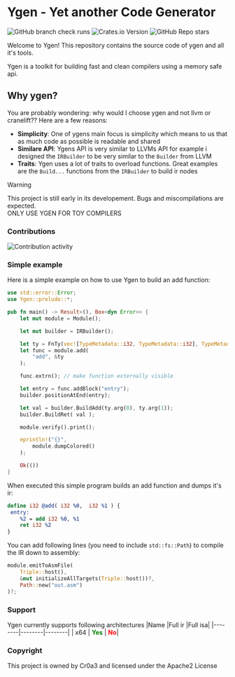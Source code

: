 # Ygen - Yet another Code Generator
![GitHub branch check runs](https://img.shields.io/github/check-runs/Cr0a3/ygen/main?style=flat-square&label=build)
![Crates.io Version](https://img.shields.io/crates/v/Ygen?style=flat-square)
![GitHub Repo stars](https://img.shields.io/github/stars/cr0a3/ygen?style=flat-square)

Welcome to Ygen!
This repository contains the source code of ygen and all it's tools.

Ygen is a toolkit for building fast and clean compilers using a memory safe api.

## Why ygen?

You are probably wondering: why would I choose ygen and not llvm or cranelift??
Here are a few reasons:

- **Simplicity**: One of ygens main focus is simplicity which means to us that as much code as possible is readable and shared
- **Similare API**: Ygens API is very similar to LLVMs API for example i designed the `IRBuilder` to be very similar to the `Builder` from LLVM
- **Traits**: Ygen uses a lot of traits to overload functions. Great examples are the `Build...` functions from the `IRBuilder` to build ir nodes

> [!WARNING]
> This project is still early in its developement. Bugs and miscompilations are expected. <br>
> ONLY USE YGEN FOR TOY COMPILERS


### Contributions

![Contribution activity](https://repobeats.axiom.co/api/embed/70cb0d167ed0a296468773b0bf8d569f74d1b33a.svg "Repobeats analytics image")

### Simple example
Here is a simple example on how to use Ygen to build an add function:
```rust
use std::error::Error;
use Ygen::prelude::*;

pub fn main() -> Result<(), Box<dyn Error>> {
    let mut module = Module();

    let mut builder = IRBuilder();

    let ty = FnTy(vec![TypeMetadata::i32, TypeMetadata::i32], TypeMetadata::i32);
    let func = module.add(
        "add", &ty
    );

    func.extrn(); // make function externally visible

    let entry = func.addBlock("entry");
    builder.positionAtEnd(entry); 

    let val = builder.BuildAdd(ty.arg(0), ty.arg(1));
    builder.BuildRet( val );

    module.verify().print();

    eprintln!("{}",
        module.dumpColored()
    );

    Ok(())
}
```
When executed this simple program builds an add function and dumps it's ir:
```LLVM
define i32 @add( i32 %0,  i32 %1 ) {
 entry:
    %2 = add i32 %0, %1
    ret i32 %2
}
```

You can add following lines (you need to include `std::fs::Path`) to compile the IR down to assembly:
```Rust
module.emitToAsmFile(
    Triple::host(),
    &mut initializeAllTargets(Triple::host())?,
    Path::new("out.asm")
)?;
```

### Support
Ygen currently supports following architectures
|Name    |Full ir |Full isa|
|--------|--------|--------|
|   x64  |         <b style="color:green">Yes</b>              | <b style="color:red">No</b>|

### Copyright
This project is owned by Cr0a3 and licensed under the Apache2 License
